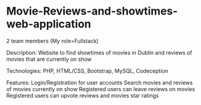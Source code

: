 # Movie-Reviews-and-showtimes-web-application
2 team members (My role=Fullstack)

Description: Website to find showtimes of movies in Dublin and reviews of movies that are currently on show

Technologies: PHP, HTML/CSS, Bootstrap, MySQL, Codeception

Features: Login/Registration for user accounts Search movies and reviews of movies currently on show Registered users can leave reviews on movies Registered users can upvote reviews and movies star ratings
